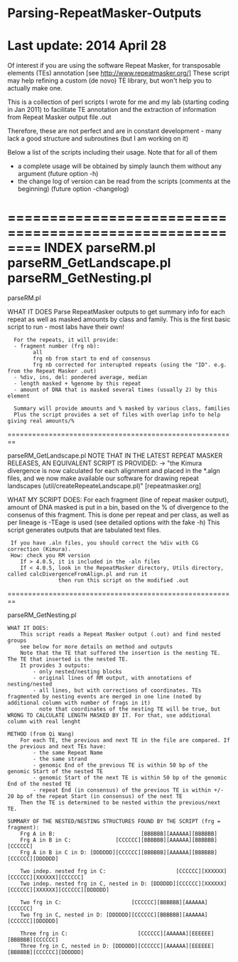 Parsing-RepeatMasker-Outputs
========================================================
Last update: 2014 April 28
========================================================

Of interest if you are using the software Repeat Masker, for transposable elements (TEs) annotation
[see http://www.repeatmasker.org/]
These script may help refining a custom (de novo) TE library, but won't help you to actually make one.

This is a collection of perl scripts I wrote for me and my lab (starting coding in Jan 2011)
to facilitate TE annotation and the extraction of information from Repeat Masker output file .out

Therefore, these are not perfect and are in constant development - many lack a good structure and subroutines
(but I am working on it)

Below a list of the scripts including their usage.
Note that for all of them
  - a complete usage will be obtained by simply launch them without any argument (future option -h)
  - the change log of version can be read from the scripts (comments at the beginning) (future option -changelog)

========================================================
INDEX
  parseRM.pl
  parseRM_GetLandscape.pl
  parseRM_GetNesting.pl
========================================================

parseRM.pl

  WHAT IT DOES
    Parse RepeatMasker outputs to get summary info for each repeat as well as masked amounts by class and family.
    This is the first basic script to run - most labs have their own!
    
      For the repeats, it will provide:
      - fragment number (frg nb): 
            all
            frg nb from start to end of consensus
            frg nb corrected for interupted repeats (using the "ID". e.g. from the Repeat Masker .out)
      - %div, ins, del: pondered average, median
      - length masked + %genome by this repeat
      - amount of DNA that is masked several times (usually 2) by this element 
      
      Summary will provide amounts and % masked by various class, families
      Plus the script provides a set of files with overlap info to help giving real amounts/%

========================================================

parseRM_GetLandscape.pl
  NOTE THAT IN THE LATEST REPEAT MASKER RELEASES, AN EQUIVALENT SCRIPT IS PROVIDED:
    -> "the Kimura divergence is now calculated for each alignment and placed in the *.algn files, 
    and we now make available our software for drawing repeat landscapes (util/createRepeateLandscape.pl)" 
    [repeatmasker.org]
    
  WHAT MY SCRIPT DOES: 
  	 For each fragment (line of repeat masker output), amount of DNA masked is put in a bin, 
  	 based on the % of divergence to the consenus of this fragment.
  	 This is done per repeat and per class, as well as per lineage is -TEage is used (see detailed options with the fake -h)
  	 This script generates outputs that are tabulated text files. 
  	
  	 If you have .aln files, you should correct the %div with CG correction (Kimura).
  	 How: check you RM version
  	    If > 4.0.5, it is included in the -aln files
  	    If < 4.0.5, look in the RepeatMasker directory, Utils directory, called calcDivergenceFromAlign.pl and run it
  	    			then run this script on the modified .out

========================================================

parseRM_GetNesting.pl

	WHAT IT DOES: 
		This script reads a Repeat Masker output (.out) and find nested groups
		see below for more details on method and outputs
		Note that the TE that suffered the insertion is the nesting TE. The TE that inserted is the nested TE.
		It provides 3 outputs:
			- only nested/nesting blocks
			- original lines of RM output, with annotations of nesting/nested
			- all lines, but with corrections of coordinates. TEs fragmented by nesting events are merged in one line (noted by additional column with number of frags in it)
			  note that coordinates of the nesting TE will be true, but WRONG TO CALCULATE LENGTH MASKED BY IT. For that, use additional column with real lenght
	 
	METHOD (from Qi Wang)
		For each TE, the previous and next TE in the file are compared. If the previous and next TEs have:
			- the same Repeat Name
			- the same strand
			- genomic End of the previous TE is within 50 bp of the genomic Start of the nested TE
			- genomic Start of the next TE is within 50 bp of the genomic End of the nested TE
			- repeat End (in consensus) of the previous TE is within +/- 20 bp of the repeat Start (in consensus) of the next TE
		Then the TE is determined to be nested within the previous/next TE.
	 
	SUMMARY OF THE NESTED/NESTING STRUCTURES FOUND BY THE SCRIPT (frg = fragment):
		Frg A in B:                           [BBBBBB][AAAAAA][BBBBBB]
		Frg A in B in C:              [CCCCCC][BBBBBB][AAAAAA][BBBBBB][CCCCCC]
		Frg A in B in C in D: [DDDDDD][CCCCCC][BBBBBB][AAAAAA][BBBBBB][CCCCCC][DDDDDD]
		
		Two indep. nested frg in C:                      [CCCCCC][XXXXXX][CCCCCC][XXXXXX][CCCCCC]
		Two indep. nested frg in C, nested in D: [DDDDDD][CCCCCC][XXXXXX][CCCCCC][XXXXXX][CCCCCC][DDDDDD]	
		
		Two frg in C:                      [CCCCCC][BBBBBB][AAAAAA][CCCCCC]
		Two frg in C, nested in D: [DDDDDD][CCCCCC][BBBBBB][AAAAAA][CCCCCC][DDDDDD]
		   
		Three frg in C:                      [CCCCCC][AAAAAA][EEEEEE][BBBBBB][CCCCCC]
		Three frg in C, nested in D: [DDDDDD][CCCCCC][AAAAAA][EEEEEE][BBBBBB][CCCCCC][DDDDDD]
		
